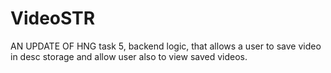 # VideoSTR
AN UPDATE OF HNG task 5, backend logic, that allows a user to save video in desc storage and allow user also to view saved videos.
